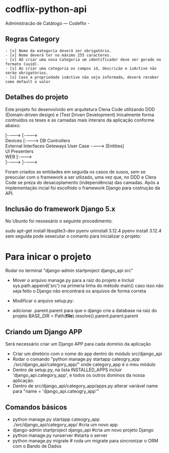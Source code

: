 # codflix-python-api


Administracão de Catátogo
— Codeflix -
 ## Regras Category
    - [x] Nome da eategoria deverá ser obrigatório.
    - [x] Nome deverá ter no máximo 255 caracteres.
    - [x] AO criar uma nova Categoria um identificador deve ser gerado no formato (uuid).
    - [x] Ao criar uma categoria os campos id, descricäo e isActive näo seräo obrigatórios.
    - [x] Caso a propriedade isActive näo seja informada, deverá receber como default o valor

## Detalhes do projeto
Este projeto foi desenvolvido em arquitetura Clena Code utilizando DDD (Domain-driven design) e (Test Driven Development) 
Inicalmente forma contruídos os teses e as camadas mais interans da aplicação conforme abaixo:

 [---->
                             [---->      
    Devices                                         [---->
    DB                              Controllers     
    External Interfaces             Geteways            User Case   ----> [Entities]    
    UI                              Presenters          
    WEB                                             [---->               
                             ]---->
 ]---->

Foram criados as entidades em seguida os casos de susos, sem se preocular com o framework a ser utlizado,
uma vez que, no DDD e Clera Code se preza do desacoplamento (independência) das camadas.
Após a implementação incial foi escolhido o framework Django para costrução da API.

## Inclusão do framework Django 5.x
No Ubunto foi nessesário o seguinte procedimento:

sudo apt-get install libsqlite3-dev
pyenv uninstall 3.12.4
pyenv install 3.12.4
sem seguida pode sexecutar o comanto para inicializar o projeto:

# Para inicar o projeto
Rodar no terminal "django-admin startproject django_api src"

* Mover o arquivo manage.py para a raiz do projeto  e 
 Incluir sys.path.append('src') na primeria linha do método main() 
 caso isso não seja feito o Django não encontrará os arquivos de forma correta

* Modificar o arquivo setup.py:
* adicionar .parent.parent para que o django crie a database na raiz do projeto
  BASE_DIR = Path(__file__).resolve().parent.parent.parent

## Criando um Django APP
Será necessário criar um Django APP para cada domínio da aplicação
* Criar um diretório com o nome do app dentro do módulo src/django_api 
* Rodar o comando "python manage.py startapp cateogry_app ./src/django_api/category_app/" onde category_app é o meu módulo
* Dentro de setup.py, na lista INSTALLED_APPS incluir 'django_api.category_app', e todos os outros domínos da nossa aplicação.
* Dentro de src/django_api/category_app/apps.py alterar variável name para "name = 'django_api.cateogry_app'" 

## Comandos básicos
* python manage.py startapp cateogry_app ./src/django_api/category_app/ #cria um novo app
* django-admin startproject django_api #cria um novo projeto Django
* python manage.py runserver #starta o server
* python manage.py migrate # roda um migrate para sincronizar o ORM com o Bando de Dados

